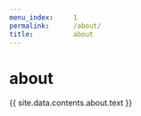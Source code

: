 ```yaml
---
menu_index:     1
permalink:      /about/
title:          about
---
```

# about

{{ site.data.contents.about.text }}
